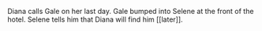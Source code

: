Diana calls Gale on her last day. Gale bumped into Selene at the front of the hotel. Selene tells him that Diana will find him [[later]].